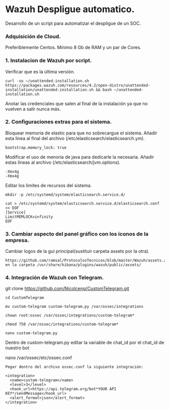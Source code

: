 # Wazuh Despligue automatico.
Desarrollo de un script para automatizar el despligue de un SOC.


### Adquisición de Cloud. 
Preferiblemente Centos. Mínimo 8 Gb de RAM y un par de Cores.


### 1. Instalacion de Wazuh por script.
Verificar que es la última versión.
```
curl -so ~/unattended-installation.sh https://packages.wazuh.com/resources/4.2/open-distro/unattended-installation/unattended-installation.sh && bash ~/unattended-installation.sh
```
Anotar las credenciales que salen al final de la instalación ya que no vuelven a salir nunca más.


### 2. Configuraciones extras para el sistema.
Bloquear memoria de elastic para que no sobrecargue el sistema. Añadir esta linea al final del archivo (/etc/elasticsearch/elasticsearch.ym).
```
bootstrap.memory_lock: true
```

Modificar el uso de menoria de java para dedicarle la necesaria. Añadir estas lineas al archivo (/etc/elasticsearch/jvm.options).
```
-Xms4g 
-Xmx4g
```

Editar los limites de recursos del sistema.
```
mkdir -p /etc/systemd/system/elasticsearch.service.d/
```
```
cat > /etc/systemd/system/elasticsearch.service.d/elasticsearch.conf << EOF
[Service]
LimitMEMLOCK=infinity
EOF
```
### 3. Cambiar aspecto del panel gráfico con los iconos de la empresa.
Cambiar logos de la gui principal(sustituir carpeta assets por la otra).
```
https://github.com/ramsal/ProtocolosTecnicos/blob/master/Wazuh/assets.zip) en la carpeta /usr/share/kibana/plugins/wazuh/public/assets/
```
### 4. Integración de Wazuh con Telegram.
git clone https://github.com/Nicolceng/CustomTelegram.git
```
cd CustomTelegram

mv custom-telegram custom-telegram.py /var/ossec/integrations

chown root:ossec /var/ossec/integrations/custom-telegram*

chmod 750 /var/ossec/integrations/custom-telegram*

nano custom-telegram.py
```
Dentro de custom-telegram.py editar la variable de chat_id por el chat_id de nuestro bot

nano /var/ossec/etc/ossec.conf
```
Pegar dentro del archivo ossec.conf la siguiente integración:

<integration>
  <name>custom-telegram</name>
  <level>3</level>
  <hook_url>https://api.telegram.org/bot*YOUR API KEY*/sendMessage</hook_url>
  <alert_format>json</alert_format>
</integration>
```





